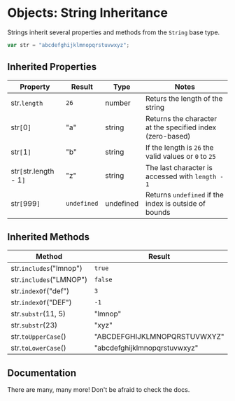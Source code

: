 # Objects: String Inheritance

Strings inherit several properties and methods from the `String` base type.

```js
var str = "abcdefghijklmnopqrstuvwxyz";
```

## Inherited Properties

| Property            | Result      | Type      | Notes                                                     |
|---------------------|-------------|-----------|-----------------------------------------------------------|
| str.`length`          | `26`        | number    | Returs the length of the string                           |
| str`[`0`]`              | "a"         | string    | Returns the character at the specified index (zero-based) |
| str`[`1`]`              | "b"         | string    | If the length is `26` the valid values or `0` to `25`     |
| str`[`str.length - 1`]` | "z"         | string    | The last character is accessed with `length - 1`          |
| str`[`999`]`            | `undefined` | undefined | Returns `undefined` if the index is outside of bounds     |

## Inherited Methods

| Method | Result | Type |
|----------|--------|------|
| str.`includes`("lmnop") | `true` | boolean | Returns whether the specified value is contained within the string |
| str.`includes`("LMNOP") | `false` | boolean | Case-sensitive! |
| str.`indexOf`("def") | `3` | number | Returns the index of the specified value within the string |
| str.`indexOf`("DEF") | `-1` | number | Returns `-1` if the value cannot be found |
| str.`substr`(11, 5) | "lmnop" | string | Returns the substring starting at the specified index and spanning the specified length |
| str.`substr`(23) | "xyz" | string | Returns a substring starting at the specified index until the end of the string |
| str.`toUpperCase`() | "ABCDEFGHIJKLMNOPQRSTUVWXYZ" | string | Returns the string converted to upper case |
| str.`toLowerCase`() | "abcdefghijklmnopqrstuvwxyz" | string | Returns the string converted to lower case |

## Documentation
There are many, many more!  Don't be afraid to check the docs.
